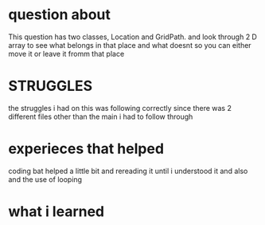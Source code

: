 # question about 
This question has two classes, Location and GridPath. and look through 2 D array to see what belongs in that place and what doesnt so you can either move it or leave it fromm that place 

# STRUGGLES 
the struggles i had on this was following correctly  since there was 2 different files other than the main i had to follow through


# experieces that helped 
coding bat helped a little bit and rereading it until i understood it and also and the use of looping 


# what i learned 


